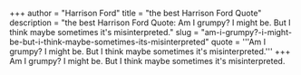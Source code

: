 +++
author = "Harrison Ford"
title = "the best Harrison Ford Quote"
description = "the best Harrison Ford Quote: Am I grumpy? I might be. But I think maybe sometimes it's misinterpreted."
slug = "am-i-grumpy?-i-might-be-but-i-think-maybe-sometimes-its-misinterpreted"
quote = '''Am I grumpy? I might be. But I think maybe sometimes it's misinterpreted.'''
+++
Am I grumpy? I might be. But I think maybe sometimes it's misinterpreted.
